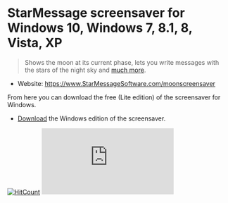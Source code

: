 # StarMessage screensaver for Windows 10, Windows 7, 8.1, 8, Vista, XP

> Shows the moon at its current phase, lets you write messages with the stars of the night sky and [much more](https://github.com/starmessage/StarMessage-screensaver).

- Website: https://www.StarMessageSoftware.com/moonscreensaver

From here you can download the free (Lite edition) of the screensaver for Windows.  
- [Download](https://github.com/starmessage/StarMessage-screensaver/raw/master/Windows%20screensaver%20download/starmessage-setup.exe) the Windows edition of the screensaver.

[![HitCount](http://hits.dwyl.io/starmessage/badges.svg)](https://www.starmessagesoftware.com/)
[![Analytics](https://ga-beacon.appspot.com/UA-385839-11/github.com/starmessage/StarMessage-screensaver/Windows%20MacOS%20screensaver%20download/readme.md)](https://GitHub.com/starmessage/StarMessage-screensaver/Windows%20MacOS%20screensaver%20download)
